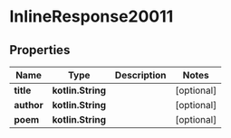 
# InlineResponse20011

## Properties
Name | Type | Description | Notes
------------ | ------------- | ------------- | -------------
**title** | **kotlin.String** |  |  [optional]
**author** | **kotlin.String** |  |  [optional]
**poem** | **kotlin.String** |  |  [optional]



